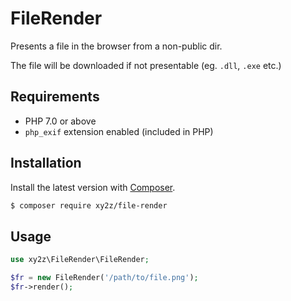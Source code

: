 # FileRender

Presents a file in the browser from a non-public dir.

The file will be downloaded if not presentable (eg. `.dll`, `.exe` etc.)


## Requirements
- PHP 7.0 or above
- `php_exif` extension enabled (included in PHP)


## Installation
Install the latest version with [Composer](https://getcomposer.org).
```bash
$ composer require xy2z/file-render
```


## Usage
```php
use xy2z\FileRender\FileRender;

$fr = new FileRender('/path/to/file.png');
$fr->render();
```
